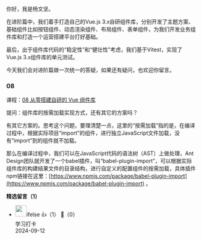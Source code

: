 你好，我是杨文坚。

在进阶篇中，我们着手打造自己的Vue.js 3.x自研组件库，分别开发了主题方案、基础组件比如按钮组件、动态渲染组件、布局组件、表单组件，为我们开发业务组件库和打造一个运营搭建平台打好基础。

最后，出于组件库代码的“稳定性”和“健壮性”考虑，我们基于Vitest，实现了Vue.js 3.x组件库的单元测试。

今天我们会对进阶篇做一次统一的答疑，如果还有疑问，也欢迎你留言。

### 08

课程：[08 从零搭建自研的 Vue 组件库](https://time.geekbang.org/column/article/605412)

提问：组件库的按需加载实现方式，还有其它的方案吗？

有其它方案的。思考这个问题，要理清楚一点，这里的“按需加载”指的是，在编译过程中，根据实际项目“import”的组件，进行独立JavaScript文件加载，没有“import”到的组件就不加载。

那么在编译过程中，我们可以在JavaScript代码的语法树（AST）上做处理，Ant Design团队就开发了一个babel插件，叫“babel-plugin-import”，可以根据实际组件库的构建结果文件的目录结构，进行自定义的配置组件的按需加载，具体插件npm链接在这里：[https://www.npmjs.com/package/babel-plugin-import](https://www.npmjs.com/package/babel-plugin-import) 。
<div><strong>精选留言（1）</strong></div><ul>
<li><img src="https://static001.geekbang.org/account/avatar/00/26/eb/d7/90391376.jpg" width="30px"><span>ifelse</span> 👍（1） 💬（0）<div>学习打卡</div>2024-09-12</li><br/>
</ul>